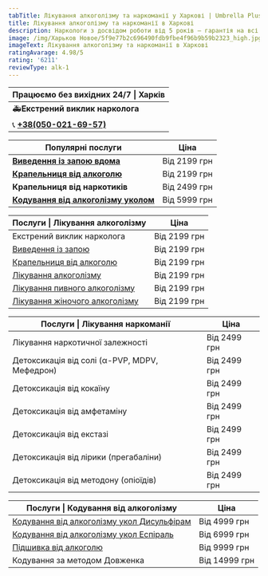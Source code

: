 ```yaml
---
tabTitle: Лікування алкоголізму та наркоманії у Харкові | Umbrella Plus | Від 2199 грн
title: Лікування алкоголізму та наркоманії в Харкові
description: Наркологи з досвідом роботи від 5 років – гарантія на всі послуги!
image: /img/Харьков Новое/5f9e77b2c696490fdb9fbe4f96b9b59b2323_high.jpg
imageText: Лікування алкоголізму та наркоманії в Харкові
ratingAvarage: 4.98/5
rating: '6211'
reviewType: alk-1
---
```


| Працюємо без вихідних 24/7 \| Харків        |
| ------------------------------------------- |
| 🚑**Екстрений виклик нарколога**            |
| 📞 **[+38(050-021-69-57)](tel:0500216957)** |

| Популярні послуги                                                         | Ціна         |
| ------------------------------------------------------------------------- | ------------ |
| **[Виведення із запою вдома](Vivod-iz-zapoia-na-domy-kharkiv-ua)**        | Від 2199 грн |
| **[Крапельниця від алкоголю](Kapelnica_ot_alkogola_na_domy_kharkiv_ua)**  | Від 2199 грн |
| **Крапельниця від наркотиків**                                            | Від 2499 грн |
| **[Кодування від алкоголізму уколом](kodirovka-ot-alkogolia-kharkiv-ua)** | Від 5999 грн |

| Послуги \| Лікування алкоголізму                                           | Ціна         |
| -------------------------------------------------------------------------- | ------------ |
| Екстрений виклик нарколога                                                 | Від 2199 грн |
| [Виведення із запою](Vivod-iz-zapoia-kharkiv-ua)                           | Від 2199 грн |
| [Крапельниця від алкоголю](Kapelnica_ot_alkogola_kharkiv-ua)               | Від 2199 грн |
| [Лікування алкоголізму](lechenie-alkogolizma-kharkiv-ua)                   | Від 2199 грн |
| [Лікування пивного алкоголізму](lechenie-pivnogo-alkogolizma-kharkiv-ua)   | Від 2199 грн |
| [Лікування жіночого алкоголізму](lechenie-jenskogo-alkogolizma-kharkiv-ua) | Від 2199 грн |

| Послуги \| Лікування наркоманії               | Ціна         |
| --------------------------------------------- | ------------ |
| Лікування наркотичної залежності              | Від 2499 грн |
| Детоксикація від солі (α-PVP, MDPV, Мефедрон) | Від 2499 грн |
| Детоксикація від кокаїну                      | Від 2499 грн |
| Детоксикація від амфетаміну                   | Від 2499 грн |
| Детоксикація від екстазі                      | Від 2499 грн |
| Детоксикація від лірики (прегабаліни)         | Від 2499 грн |
| Детоксикація від методону (опіоїдів)          | Від 2499 грн |

| Послуги \| Кодування від алкоголізму                                                       | Ціна          |
| ------------------------------------------------------------------------------------------ | ------------- |
| [Кодування від алкоголізму укол Дисульфірам](kodirovka-ot-alkogolia-disulfiram-kharkiv-ua) | Від 4999 грн  |
| [Кодування від алкоголізму укол Еспіраль](kodirovka-ot-alkogolizma-espiarl-kharkiv-ua)     | Від 6999 грн  |
| [Підшивка від алкоголю](podshivka-ot-alkogolia-kharkiv-ua)                                 | Від 9999 грн  |
| Кодування за методом Довженка                                                              | Від 14999 грн |
